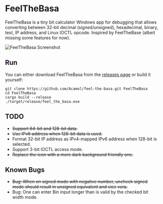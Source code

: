 # FeelTheBasa

FeelTheBasa is a tiny bit calculator Windows app for debugging that allows converting between 32-bit decimal (signed/unsigned), hexadecimal, binary, text, IP address, and Linux IOCTL opcode.
Inspired by FeelTheBase (albeit missing some features for now).

![FeelTheBasa Screenshot](https://user-images.githubusercontent.com/40899785/137196645-9e436ae1-fb43-4618-bdf1-157ed0a84ebb.png)


## Run
You can either download FeelTheBasa from the [releases page](https://github.com/Acamol/feel-the-basa/releases) or build it yourself:
```
git clone https://github.com/Acamol/feel-the-basa.git FeelTheBasa
cd FeelTheBasa
cargo build --release
./target/release/feel_the_basa.exe
```

## TODO
* ~~Support 64-bit and 128-bit data.~~
* ~~Use IPv6 address when 128-bit data is used.~~
* Format 32-bit IP address as IPv4-mapped IPv6 address when 128-bit is selected.
* Support 3-bit IOCTL access mode.
* ~~Replace the icon with a more dark background friendly one.~~

## Known Bugs
* ~~Bug: When on signed mode with negative number, uncheck signed mode should result in unsigned equivalent and vice vera.~~
* Bug: One can enter Bin input longer than is valid by the checked bit width mode.